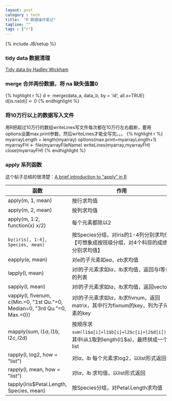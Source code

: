 ```yaml
---
layout: post
category : tech
title:  "R 数据操作笔记"
tagline: ""
tags : ["r"] 
---
```

{% include JB/setup %}

### tidy data 数据清理

[Tidy data  by Hadley Wickham](http://vita.had.co.nz/papers/tidy-data.pdf)

### merge 合并两份数据，将 na 缺失值置0
{% highlight r %}
d <- merge(data_a, data_b, by = 'id', all.x=TRUE)
d[is.na(d)] <- 0
{% endhighlight %}

###  将10万行以上的数据写入文件
用R把超过10万行的数组writeLines写文件每次都在10万行左右截断，要用options设置max.print参数，然后writeLines才能全写完。。。
{% highlight r %}
myarrayLength = length(myarray)
options(max.print=myarrayLength+1)
myarrayFH <- file(myarrayFileName)
writeLines(myarray,myarrayFH)
close(myarrayFH)
{% endhighlight %}

### apply 系列函数

这个帖子总结的很清楚：[A brief introduction to “apply” in R](http://nsaunders.wordpress.com/2010/08/20/a-brief-introduction-to-apply-in-r/)

| 函数 | 作用 |
| ---- | ---- |
| apply(m, 1, mean) | 按行求均值
| apply(m, 2, mean) |  按列求均值
| apply(m, 1:2, function(x)  x/2) | 每个元素都除以2
| ``by(iris[, 1:4], Species, mean)`` |  按Species分组，对iris的1-4列分别求均值【可想象成按班级分组，对4个科目的成绩分别求均值】 
| eapply(e, mean) | 对e的子元素如e$a，e$b求均值
| lapply(l, mean) | 对l的子元素求如l$a，l$b求均值，返回与l等长的列表
| sapply(l, mean) | 对l的子元素求如l$a，l$b求均值，返回vector
| vapply(l, fivenum, c(Min.=0, "1st Qu."=0, Median=0, "3rd Qu."=0, Max.=0)) | 对l的子元素求如l$a，l$b求fivnum，返回matrix，其中行为fixnum的key，列为子元素的key
| mapply(sum, l1$a, l1$b, l2$c, l2$d) | 按顺序求 ``sum(l1$a[i]+l1$b[i]+l2$c[i]+l2$d[i])``，其中i从1取到length(l1$a)，最终拼成一个list
| rapply(l, log2, how = "list") | 对l$a，l$b 每个元素求log2，以list形式返回
| rapply(l, mean, how = "list") | 对l$a，l$b 求均值，以list形式返回
| tapply(iris$Petal.Length, Species, mean) | 按Species分组，对Petal.Length求均值 
